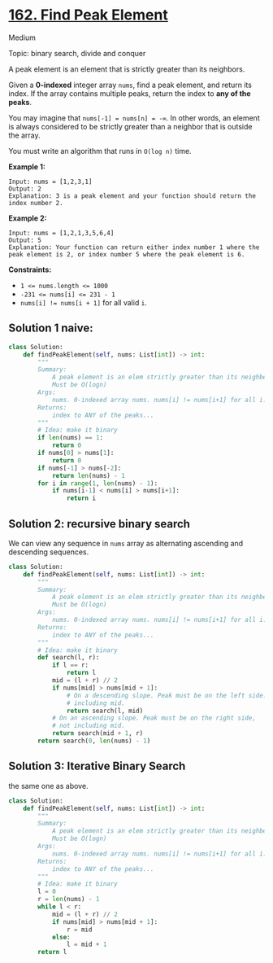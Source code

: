 # [162. Find Peak Element](https://leetcode.com/problems/find-peak-element/)

Medium

Topic: binary search, divide and conquer

A peak element is an element that is strictly greater than its neighbors.

Given a **0-indexed** integer array `nums`, find a peak element, and return its index. If the array contains multiple peaks, return the index to **any of the peaks**.

You may imagine that `nums[-1] = nums[n] = -∞`. In other words, an element is always considered to be strictly greater than a neighbor that is outside the array.

You must write an algorithm that runs in `O(log n)` time.

 

**Example 1:**

```
Input: nums = [1,2,3,1]
Output: 2
Explanation: 3 is a peak element and your function should return the index number 2.
```

**Example 2:**

```
Input: nums = [1,2,1,3,5,6,4]
Output: 5
Explanation: Your function can return either index number 1 where the peak element is 2, or index number 5 where the peak element is 6.
```

 

**Constraints:**

- `1 <= nums.length <= 1000`
- `-231 <= nums[i] <= 231 - 1`
- `nums[i] != nums[i + 1]` for all valid `i`.

## Solution 1 naive:

```python
class Solution:
    def findPeakElement(self, nums: List[int]) -> int:
        """
        Summary:
            A peak element is an elem strictly greater than its neighbers.
            Must be O(logn)
        Args:
            nums. 0-indexed array nums. nums[i] != nums[i+1] for all i.
        Returns:
            index to ANY of the peaks...
        """
        # Idea: make it binary
        if len(nums) == 1:
            return 0
        if nums[0] > nums[1]:
            return 0
        if nums[-1] > nums[-2]:
            return len(nums) - 1
        for i in range(1, len(nums) - 1):
            if nums[i-1] < nums[i] > nums[i+1]:
                return i

```



## Solution 2: recursive binary search

We can view any sequence in `nums` array as alternating ascending and descending sequences. 

```python
class Solution:
    def findPeakElement(self, nums: List[int]) -> int:
        """
        Summary:
            A peak element is an elem strictly greater than its neighbers.
            Must be O(logn)
        Args:
            nums. 0-indexed array nums. nums[i] != nums[i+1] for all i.
        Returns:
            index to ANY of the peaks...
        """
        # Idea: make it binary
        def search(l, r):
            if l == r:
                return l
            mid = (l + r) // 2
            if nums[mid] > nums[mid + 1]:
                # On a descending slope. Peak must be on the left side.
                # including mid.
                return search(l, mid)
            # On an ascending slope. Peak must be on the right side,
            # not including mid.
            return search(mid + 1, r)
        return search(0, len(nums) - 1)
```



## Solution 3: Iterative Binary Search

the same one as above.

```python
class Solution:
    def findPeakElement(self, nums: List[int]) -> int:
        """
        Summary:
            A peak element is an elem strictly greater than its neighbers.
            Must be O(logn)
        Args:
            nums. 0-indexed array nums. nums[i] != nums[i+1] for all i.
        Returns:
            index to ANY of the peaks...
        """
        # Idea: make it binary
        l = 0
        r = len(nums) - 1
        while l < r:
            mid = (l + r) // 2
            if nums[mid] > nums[mid + 1]:
                r = mid
            else:
                l = mid + 1
        return l
```


